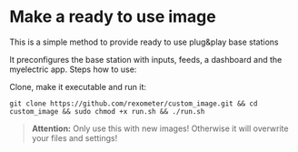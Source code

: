 # Make a ready to use image
This is a simple method to provide ready to use plug&play base stations

It preconfigures the base station with inputs, feeds, a dashboard and the myelectric app.
Steps how to use:

Clone, make it executable and run it:

`git clone https://github.com/rexometer/custom_image.git && cd custom_image && sudo chmod +x run.sh && ./run.sh`

>**Attention:** Only use this with new images! Otherwise it will overwrite your files and settings!
